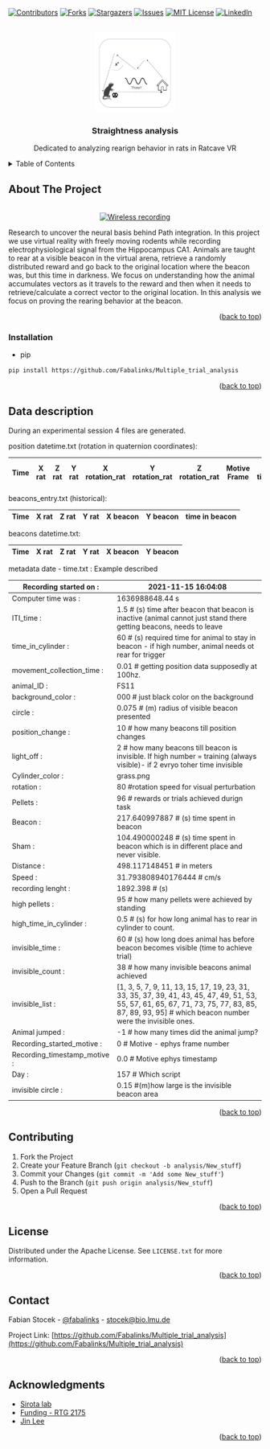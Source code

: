 <div id="top"></div>
<!--

-->



<!-- PROJECT SHIELDS -->
<!--

-->
[![Contributors][contributors-shield]][contributors-url]
[![Forks][forks-shield]][forks-url]
[![Stargazers][stars-shield]][stars-url]
[![Issues][issues-shield]][issues-url]
[![MIT License][license-shield]][license-url]
[![LinkedIn][linkedin-shield]][linkedin-url]



<!-- PROJECT LOGO -->
<br />
<div align="center">
  <a href="https://github.com/Fabalinks/Multiple_trial_analysis">
    <img src="images/logo.png" alt="Logo" width="160" height="160">
  </a>

<h3 align="center">Straightness analysis</h3>

  <p align="center">
    Dedicated to analyzing rearign behavior in rats in Ratcave VR
    <br />
  </p>
</div>



<!-- TABLE OF CONTENTS -->
<details>
  <summary>Table of Contents</summary>
  <ol>
    <li>
      <a href="#about-the-project">About The Project</a>
      <ul>
    </li>
    <li>
      <a href="#getting-started">Getting Started</a>
      <ul>
        <li><a href="#installation">Installation</a></li>
      </ul>
    </li>
    <li><a href="#data-description">Data Description</a></li>
    <li><a href="#contributing">Contributing</a></li>
    <li><a href="#license">License</a></li>
    <li><a href="#contact">Contact</a></li>
    <li><a href="#acknowledgments">Acknowledgments</a></li>
  </ol>
</details>



<!-- ABOUT THE PROJECT -->
## About The Project

<br />
<div align="center">
  <a href="https://github.com/Fabalinks/Multiple_trial_analysis">
    <img src="images/gif.gif" alt="Wireless recording" width="550" height="400">
  </a>
</div>


Research to uncover the neural basis behind Path integration.
In this project we use virtual reality with freely moving rodents while recording
electrophysiological signal from the Hippocampus CA1.
Animals are taught to rear at a visible beacon in the virtual arena,
retrieve a randomly distributed reward and go back to the original location
where the beacon was, but this time in darkness. We focus on understanding
how the animal accumulates vectors as it travels to the reward and then
when it needs to retrieve/calculate a correct vector to the original location.
In this analysis we focus on proving the rearing behavior at the beacon.



<p align="right">(<a href="#top">back to top</a>)</p>



<!-- GETTING STARTED -->
### Installation

 * pip
  ```sh
  pip install https://github.com/Fabalinks/Multiple_trial_analysis
  ```

<p align="right">(<a href="#top">back to top</a>)</p>



<!-- Data Description -->
## Data description

During an experimental session 4 files are generated.

position datetime.txt (rotation in quaternion coordinates):

| Time     | X rat | Z rat | Y rat | X rotation_rat | Y rotation_rat| Z rotation_rat | Motive Frame|Motive timestamp|Motive session timestamp|
| ----------- | ----------- | ----------- | ----------- | ----------- | ----------- | ----------- | ----------- | ----------- | ----------- |

beacons_entry.txt (historical):

 | Time     | X rat | Z rat | Y rat | X beacon | Y beacon| time in beacon|
 | ----------- | ----------- | ----------- | ----------- | ----------- | ----------- |----------- |
 
beacons datetime.txt:

 | Time     | X rat | Z rat | Y rat | X beacon | Y beacon|
 | ----------- | ----------- | ----------- | ----------- | ----------- | ----------- |

metadata date - time.txt :  Example described




|Recording started on :| 2021-11-15 16:04:08  |
| ------------- | ----------- |
Computer time was : |1636988648.44  s
ITI_time : |1.5   # (s) time after beacon that beacon is inactive (animal cannot just stand there getting beacons, needs to leave
time_in_cylinder : |60  # (s) required time for animal to stay in beacon - if high number, animal needs ot rear for trigger
movement_collection_time :| 0.01  # getting position data supposedly at 100hz.
animal_ID : |FS11  
background_color : |000   # just black color on the background
circle : |0.075  # (m) radius of visible beacon presented
position_change : |10  # how many beacons till position changes
light_off : |2  # how many beacons till beacon is invisible. If high number = training (always visible)- if 2 evryo toher time invisible
Cylinder_color : |grass.png  
rotation : |80  #rotation speed for visual perturbation
Pellets : |96   # rewards or trials achieved durign task
Beacon : |217.640997887 # (s) time spent in beacon
Sham : |104.490000248 # (s) time spent in beacon which is in different place and never visible.
Distance : |498.117148451  # in meters
Speed : |31.793808940176444 # cm/s
recording lenght : |1892.398 # (s)
high pellets : |95  # how many pellets were achieved by standing
high_time_in_cylinder : |0.5 # (s) for how long animal has to rear in cylinder to count.
invisible_time : |60 # (s) how long does animal has before beacon becomes visible (time to achieve trial) 
invisible_count : |38 # how many invisible beacons animal achieved
invisible_list : |[1, 3, 5, 7, 9, 11, 13, 15, 17, 19, 23, 31, 33, 35, 37, 39, 41, 43, 45, 47, 49, 51, 53, 55, 57, 61, 65, 67, 71, 73, 75, 77, 83, 85, 87, 89, 93, 95]  # which beacon number were the invisible ones.
Animal jumped : |-1  # how many times did the animal jump?
Recording_started_motive : |0  # Motive - ephys frame number
Recording_timestamp_motive : |0.0 # Motive ephys timestamp
Day : |157 # Which script
invisible circle : |0.15  #(m)how large is the invisible beacon area


<p align="right">(<a href="#top">back to top</a>)</p>



<!-- CONTRIBUTING -->
## Contributing

1. Fork the Project
2. Create your Feature Branch (`git checkout -b analysis/New_stuff`)
3. Commit your Changes (`git commit -m 'Add some New_stuff'`)
4. Push to the Branch (`git push origin analysis/New_stuff`)
5. Open a Pull Request

<p align="right">(<a href="#top">back to top</a>)</p>



<!-- LICENSE -->
## License

Distributed under the Apache License. See `LICENSE.txt` for more information.

<p align="right">(<a href="#top">back to top</a>)</p>



<!-- CONTACT -->
## Contact

Fabian Stocek - [@fabalinks](https://twitter.com/@fabalinks) - stocek@bio.lmu.de

Project Link: [https://github.com/Fabalinks/Multiple_trial_analysis](https://github.com/Fabalinks/Multiple_trial_analysis)

<p align="right">(<a href="#top">back to top</a>)</p>



<!-- ACKNOWLEDGMENTS -->
## Acknowledgments

* [Sirota lab](https://cogneuro.bio.lmu.de/people/group-members/sirota/index.html)
* [ Funding - RTG 2175](https://www.rtg2175.bio.lmu.de/index.html)
* [Jin Lee](https://github.com/jinhl9)

<p align="right">(<a href="#top">back to top</a>)</p>



<!-- MARKDOWN LINKS & IMAGES -->
<!-- https://www.markdownguide.org/basic-syntax/#reference-style-links -->
[contributors-shield]: https://img.shields.io/github/contributors/Fabalinks/Multiple_trial_analysis.svg?style=for-the-badge
[contributors-url]: https://github.com/Fabalinks/Multiple_trial_analysis/graphs/contributors
[forks-shield]: https://img.shields.io/github/forks/Fabalinks/Multiple_trial_analysis.svg?style=for-the-badge
[forks-url]: https://github.com/Fabalinks/Multiple_trial_analysis/network/members
[stars-shield]: https://img.shields.io/github/stars/Fabalinks/Multiple_trial_analysis.svg?style=for-the-badge
[stars-url]: https://github.com/Fabalinks/Multiple_trial_analysis/stargazers
[issues-shield]: https://img.shields.io/github/issues/Fabalinks/Multiple_trial_analysis.svg?style=for-the-badge
[issues-url]: https://github.com/Fabalinks/Multiple_trial_analysis/issues
[license-shield]: https://img.shields.io/github/license/Fabalinks/Multiple_trial_analysis.svg?style=for-the-badge
[license-url]: https://github.com/Fabalinks/Multiple_trial_analysis/blob/master/LICENSE.txt
[linkedin-shield]: https://img.shields.io/badge/-LinkedIn-black.svg?style=for-the-badge&logo=linkedin&colorB=555
[linkedin-url]: https://www.linkedin.com/in/fabian-stocek/
[product-screenshot]: images/screenshot.png
